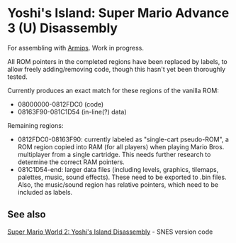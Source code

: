 # Yoshi's Island: Super Mario Advance 3 (U) Disassembly

For assembling with [Armips](https://github.com/Kingcom/armips). Work in progress.

All ROM pointers in the completed regions have been replaced by labels, to allow freely adding/removing code, though this hasn't yet been thoroughly tested.

Currently produces an exact match for these regions of the vanilla ROM:
- 08000000-0812FDC0 (code)
- 08163F90-081C1D54 (in-line(?) data)

Remaining regions:
- 0812FDC0-08163F90: currently labeled as "single-cart pseudo-ROM", a ROM region copied into RAM (for all players) when playing Mario Bros. multiplayer from a single cartridge. This needs further research to determine the correct RAM pointers.
- 081C1D54-end: larger data files (including levels, graphics, tilemaps, palettes, music, sound effects). These need to be exported to .bin files. Also, the music/sound region has relative pointers, which need to be included as labels.

## See also
[Super Mario World 2: Yoshi's Island Disassembly](https://github.com/brunovalads/yoshisisland-disassembly/) - SNES version code

